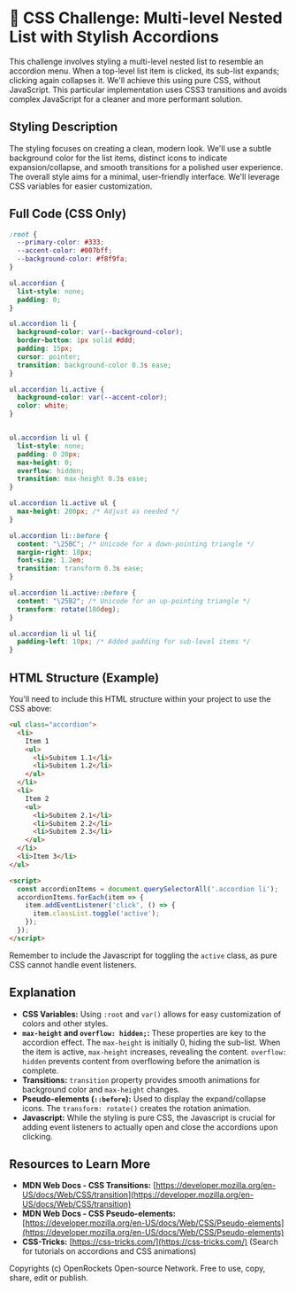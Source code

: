 # 🐞 CSS Challenge:  Multi-level Nested List with Stylish Accordions


This challenge involves styling a multi-level nested list to resemble an accordion menu.  When a top-level list item is clicked, its sub-list expands; clicking again collapses it. We'll achieve this using pure CSS, without JavaScript. This particular implementation uses CSS3 transitions and avoids complex JavaScript for a cleaner and more performant solution.


## Styling Description

The styling focuses on creating a clean, modern look.  We'll use a subtle background color for the list items, distinct icons to indicate expansion/collapse, and smooth transitions for a polished user experience. The overall style aims for a minimal, user-friendly interface.  We'll leverage CSS variables for easier customization.


## Full Code (CSS Only)

```css
:root {
  --primary-color: #333;
  --accent-color: #007bff;
  --background-color: #f8f9fa;
}

ul.accordion {
  list-style: none;
  padding: 0;
}

ul.accordion li {
  background-color: var(--background-color);
  border-bottom: 1px solid #ddd;
  padding: 15px;
  cursor: pointer;
  transition: background-color 0.3s ease;
}

ul.accordion li.active {
  background-color: var(--accent-color);
  color: white;
}


ul.accordion li ul {
  list-style: none;
  padding: 0 20px;
  max-height: 0;
  overflow: hidden;
  transition: max-height 0.3s ease;
}

ul.accordion li.active ul {
  max-height: 200px; /* Adjust as needed */
}

ul.accordion li::before {
  content: "\25BC"; /* Unicode for a down-pointing triangle */
  margin-right: 10px;
  font-size: 1.2em;
  transition: transform 0.3s ease;
}

ul.accordion li.active::before {
  content: "\25B2"; /* Unicode for an up-pointing triangle */
  transform: rotate(180deg);
}

ul.accordion li ul li{
  padding-left: 10px; /* Added padding for sub-level items */
}

```

## HTML Structure (Example)

You'll need to include this HTML structure within your project to use the CSS above:

```html
<ul class="accordion">
  <li>
    Item 1
    <ul>
      <li>Subitem 1.1</li>
      <li>Subitem 1.2</li>
    </ul>
  </li>
  <li>
    Item 2
    <ul>
      <li>Subitem 2.1</li>
      <li>Subitem 2.2</li>
      <li>Subitem 2.3</li>
    </ul>
  </li>
  <li>Item 3</li>
</ul>

<script>
  const accordionItems = document.querySelectorAll('.accordion li');
  accordionItems.forEach(item => {
    item.addEventListener('click', () => {
      item.classList.toggle('active');
    });
  });
</script>

```

Remember to include the Javascript for toggling the `active` class, as pure CSS cannot handle event listeners.


## Explanation

* **CSS Variables:**  Using `:root` and `var()` allows for easy customization of colors and other styles.
* **`max-height` and `overflow: hidden;`:** These properties are key to the accordion effect.  The `max-height` is initially 0, hiding the sub-list.  When the item is active, `max-height` increases, revealing the content.  `overflow: hidden` prevents content from overflowing before the animation is complete.
* **Transitions:**  `transition` property provides smooth animations for background color and `max-height` changes.
* **Pseudo-elements (`::before`):** Used to display the expand/collapse icons. The `transform: rotate()` creates the rotation animation.
* **Javascript:** While the styling is pure CSS, the Javascript is crucial for adding event listeners to actually open and close the accordions upon clicking.


## Resources to Learn More

* **MDN Web Docs - CSS Transitions:** [https://developer.mozilla.org/en-US/docs/Web/CSS/transition](https://developer.mozilla.org/en-US/docs/Web/CSS/transition)
* **MDN Web Docs - CSS Pseudo-elements:** [https://developer.mozilla.org/en-US/docs/Web/CSS/Pseudo-elements](https://developer.mozilla.org/en-US/docs/Web/CSS/Pseudo-elements)
* **CSS-Tricks:** [https://css-tricks.com/](https://css-tricks.com/) (Search for tutorials on accordions and CSS animations)


Copyrights (c) OpenRockets Open-source Network. Free to use, copy, share, edit or publish.

